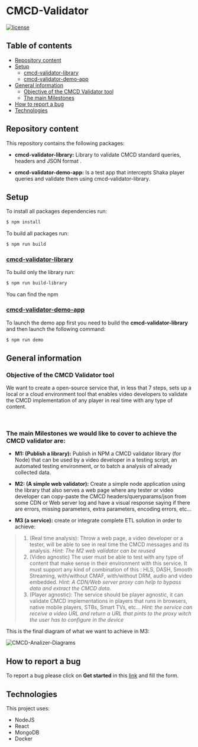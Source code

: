 #  CMCD-Validator

[![license](https://img.shields.io/badge/license-Apache--2.0-red?style=flat-square)](https://github.com/montevideo-tech/cmcd-validator/blob/develop/LICENSE)

##  Table  of  contents
<!-- * [CMCD  Validation  Library  usage](#cmcd-validation-library-usage) -->
* [Repository content](#repository-content)
* [Setup](#setup)
  * [cmcd-validator-library](#cmcd-validator-library)
  * [cmcd-validator-demo-app](#cmcd-validator-demo-app)
* [General information](#general-information)
	* [Objective  of  the  CMCD  Validator  tool](#objective-of-the-cmcd-validator-tool)
    * [The  main  Milestones](#the-main-milestones-we-would-like-to-cover-to-achieve-the-cmcd-validator-are:)
* [How to report a bug](#how-to-report-a-bug)
* [Technologies](#technologies)

## Repository content

This repository contains the following packages:

* **cmcd-validator-library:**
	 Library to validate CMCD standard queries, headers and JSON format .
	 
*  **cmcd-validator-demo-app:**
	Is a test app that intercepts Shaka player queries and validate them using cmcd-validator-library.
​

## Setup

To install all packages dependencies run: 
```bash
$ npm install
```
To build all packages run:

```bash
$ npm run build
```

### [cmcd-validator-library](https://github.com/montevideo-tech/cmcd-validator/tree/develop/packages/cmcd-validator-library)

To build only the library run:
```bash
$ npm run build-library
```
You can find the npm 

### [cmcd-validator-demo-app](https://github.com/montevideo-tech/cmcd-validator/tree/develop/packages/cmcd-validator-demo-app)


To launch the demo app first you need to build the **cmcd-validator-library** and then  launch the following command:

```bash
$ npm run demo
```

## General information
### Objective of the CMCD Validator tool

We want to create a open-source service that, in less that 7 steps, sets up a local or a cloud environment tool that enables video developers to validate the CMCD implementation of any player in real time with any type of content.

​

###  The  main  Milestones  we  would  like  to  cover  to  achieve  the  CMCD  validator  are:

* **M1:  (Publish  a  library):**  Publish  in  NPM  a  CMCD  validator  library  (for  Node)  that  can  be  used  by  a  video  developer  in  a  testing  script,  an  automated  testing  environment,  or  to  batch  a  analysis  of  already  collected  data.

* **M2:  (A  simple  web  validator):**  Create  a  simple  node  application  using  the  library  that  also  serves  a  web  page  where  any  tester  or  video  developer  can  copy-paste  the  CMCD  headers/queryparams/json  from  some  CDN  or  Web  server  log  and  have  a  visual  response  saying  if  there  are  errors,  missing  parameters,  extra  parameters,  encoding  errors,  etc...

* **M3  (a  service):**  create  or  integrate  complete  ETL  solution  in  order  to  achieve: 

> 1.  (Real  time  analysis):  Throw  a  web  page,  a  video  developer  or  a  tester,  will  be  able  to  see  in  real  time  the  CMCD  messages  and  its  analysis.  _Hint:  The  M2  web  validator  can  be  reused_
>  2.  (Video  agnostic)  The  user  must  be  able  to  test  with  any  type  of  content  that  make  sense  in  their  environment  with  this  service.  It  must  support  any  kind  of  combination  of  this  :  HLS,  DASH,  Smooth  Streaming,  with/without  CMAF,  with/without  DRM,  audio  and  video  embedded.  _Hint:  A  CDN/Web  server  proxy  can  help  to  bypass  data  and  extract  the  CMCD  data._
>  3.  (Player  agnostic):  The  service  should  be  player  agnostic,  it  can  validate  CMCD  implementations  in  players  that  runs  in  browsers,  native  mobile  players,  STBs,  Smart  TVs,  etc...  _Hint:  the  service  can  receive  a  video  URL  and  return  a  URL  that  pints  to  the  proxy  witch  the  user  has  to  configure  in  the  device_

This is the final diagram of what we want to achieve in M3:
​

![CMCD-Analizer-Diagrams](https://user-images.githubusercontent.com/99991582/218837416-2d7c8cea-65a5-4486-b888-87130ad39c15.png)

## How to report a bug
To report a bug please click on **Get started** in this [link](https://github.com/montevideo-tech/cmcd-validator/issues/new/choose) and fill the form.
​
##  Technologies
This project uses:

*  NodeJS
*  React  
*  MongoDB  
*  Docker